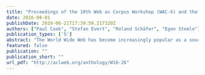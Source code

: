 ```yaml
---
title: "Proceedings of the 10th Web as Corpus Workshop (WAC-X) and the EmpiriST Shared Task"
date: 2016-08-01
publishDate: 2019-06-21T17:39:59.217320Z
authors: ["Paul Cook", "Stefan Evert", "Roland Schäfer", "Egon Stemle"]
publication_types: ['5']
abstract: "The World Wide Web has become increasingly popular as a source of linguistic data, not only within the NLP communities, but also with theoretical linguists facing problems of data sparseness or data diversity. Accordingly, web corpora continue to gain importance, given their size and diversity in terms of genres/text types. The field is still new, though, and a number of issues in web corpus construction need much additional research, both fundamental and applied. These issues range from questions of corpus design (e.g., assessment of corpus composition, sampling strategies and their relation to crawling algorithms, and handling of duplicated material) to more technical aspects (e.g., efficient implementation of individual post-processing steps in document cleaning and linguistic annotation, or large-scale parallelization to achieve web-scale corpus construction). Similarly, the systematic evaluation of web corpora, for example in the form of task based comparisons to traditional corpora, has only recently shifted into focus. For almost a decade, the ACL SIGWAC (http://www.sigwac.org.uk/), and especially the highly successful Web as Corpus (WAC) workshops have served as a platform for researchers interested in compilation, processing and application of web-derived corpora. Past workshops were co-located with major conferences on computational linguistics and/or corpus linguistics (such as EACL, NAACL, LREC, WWW, and Corpus Linguistics). WAC-X also featured the final workshop of the EmpiriST 2015 shared task \"Automatic Linguistic Annotation of Computer-Mediated Communication / Social Media\" (see https://sites.google.com/site/empirist2015/ for details) and the panel discussion \"Corpora, open science, and copyright reforms\" (see https://www.sigwac.org.uk/wiki/WAC-X#paneldisc for details)."
featured: false
publication: ""
publication_short: ""
url_pdf: "http://aclweb.org/anthology/W16-26"
---
```


